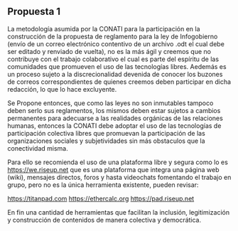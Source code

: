 
## Propuesta 1

La metodología asumida por la CONATI para la participación en la construcción de la propuesta 
de reglamento para la ley de Infogobierno (envío de un correo electrónico contentivo de un archivo 
.odt el cual debe ser editado y renviado de vuelta), no es la más ágil y creemos que no contribuye
con el trabajo colaborativo el cual es parte del espíritu de las comunidades que promueven el uso 
de las tecnologías libres. Aedemás es un proceso sujeto a la discrecionalidad devenida de conocer
los buzones de correos correspondientes de quienes creemos deben participar en dicha redacción, lo 
que lo hace excluyente.

Se Propone entonces, que como las leyes no son inmutables tampoco deben serlo sus reglamentos, los 
mismos deben estar sujetos a cambios permanentes para adecuarse a las realidades orgánicas de las 
relaciones humanas, entonces la CONATI debe adoptar el uso de las tecnologías de participación 
colectiva libres que promuevan la participación de las organizaciones sociales y subjetividades sin
más obstaculos que la conectividad misma.

Para ello se recomienda el uso de una plataforma libre y segura como lo es https://we.riseup.net
que es una plataforma que integra una página web (wiki), mensajes directos, foros y hasta videochats
fomentando el trabajo en grupo, pero no es la única herramienta existente, pueden revisar:

https://titanpad.com
https://ethercalc.org
https://pad.riseup.net

En fin una cantidad de herramientas que facilitan la inclusión, legitimización y construcción de 
contenidos de manera colectiva y democrática.


 
